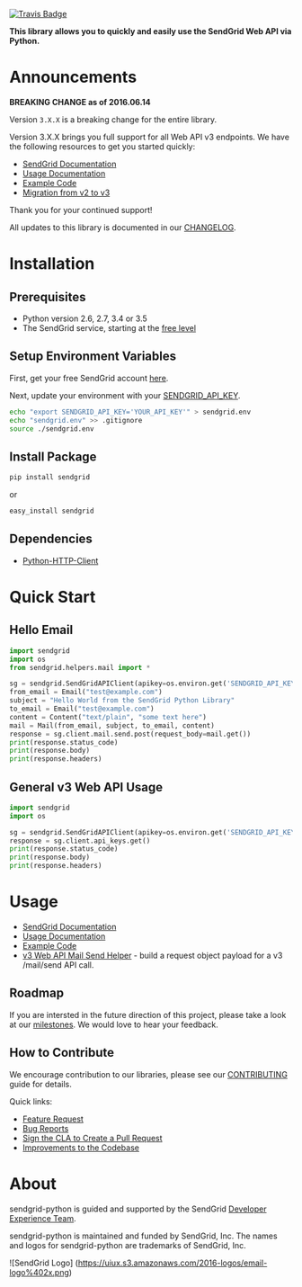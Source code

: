 [![Travis Badge](https://travis-ci.org/sendgrid/sendgrid-python.svg?branch=master)](https://travis-ci.org/sendgrid/sendgrid-python)

**This library allows you to quickly and easily use the SendGrid Web API via Python.**

# Announcements

**BREAKING CHANGE as of 2016.06.14**

Version `3.X.X` is a breaking change for the entire library.

Version 3.X.X brings you full support for all Web API v3 endpoints. We
have the following resources to get you started quickly:

-   [SendGrid
    Documentation](https://sendgrid.com/docs/API_Reference/Web_API_v3/index.html)
-   [Usage
    Documentation](https://github.com/sendgrid/sendgrid-python/tree/master/USAGE.md)
-   [Example
    Code](https://github.com/sendgrid/sendgrid-python/tree/master/examples)
-   [Migration from v2 to v3](https://sendgrid.com/docs/Classroom/Send/v3_Mail_Send/how_to_migrate_from_v2_to_v3_mail_send.html)

Thank you for your continued support!

All updates to this library is documented in our [CHANGELOG](https://github.com/sendgrid/sendgrid-python/blob/master/CHANGELOG.md).

# Installation

## Prerequisites

- Python version 2.6, 2.7, 3.4 or 3.5
- The SendGrid service, starting at the [free level](https://sendgrid.com/free?source=sendgrid-python)

## Setup Environment Variables

First, get your free SendGrid account [here](https://sendgrid.com/free?source=sendgrid-python).

Next, update your environment with your [SENDGRID_API_KEY](https://app.sendgrid.com/settings/api_keys).

```bash
echo "export SENDGRID_API_KEY='YOUR_API_KEY'" > sendgrid.env
echo "sendgrid.env" >> .gitignore
source ./sendgrid.env
```

## Install Package

```bash
pip install sendgrid
```

or

```bash
easy_install sendgrid
```

## Dependencies

- [Python-HTTP-Client](https://github.com/sendgrid/python-http-client)

# Quick Start

## Hello Email

```python
import sendgrid
import os
from sendgrid.helpers.mail import *

sg = sendgrid.SendGridAPIClient(apikey=os.environ.get('SENDGRID_API_KEY'))
from_email = Email("test@example.com")
subject = "Hello World from the SendGrid Python Library"
to_email = Email("test@example.com")
content = Content("text/plain", "some text here")
mail = Mail(from_email, subject, to_email, content)
response = sg.client.mail.send.post(request_body=mail.get())
print(response.status_code)
print(response.body)
print(response.headers)
```

## General v3 Web API Usage

```python
import sendgrid
import os

sg = sendgrid.SendGridAPIClient(apikey=os.environ.get('SENDGRID_API_KEY'))
response = sg.client.api_keys.get()
print(response.status_code)
print(response.body)
print(response.headers)
```

# Usage

- [SendGrid Documentation](https://sendgrid.com/docs/API_Reference/index.html)
- [Usage Documentation](https://github.com/sendgrid/sendgrid-python/tree/master/USAGE.md)
- [Example Code](https://github.com/sendgrid/sendgrid-python/tree/master/examples)
- [v3 Web API Mail Send Helper](https://github.com/sendgrid/sendgrid-python/tree/master/sendgrid/helpers/mail) - build a request object payload for a v3 /mail/send API call.

## Roadmap

If you are intersted in the future direction of this project, please take a look at our [milestones](https://github.com/sendgrid/sendgrid-python/milestones). We would love to hear your feedback.

## How to Contribute

We encourage contribution to our libraries, please see our [CONTRIBUTING](https://github.com/sendgrid/sendgrid-python/blob/master/CONTRIBUTING.md) guide for details.

Quick links:

- [Feature Request](https://github.com/sendgrid/sendgrid-python/blob/master/CONTRIBUTING.md#feature_request)
- [Bug Reports](https://github.com/sendgrid/sendgrid-python/blob/master/CONTRIBUTING.md#submit_a_bug_report)
- [Sign the CLA to Create a Pull Request](https://github.com/sendgrid/sendgrid-open-source-templates/tree/master/CONTRIBUTING.md#cla)
- [Improvements to the Codebase](https://github.com/sendgrid/sendgrid-python/blob/master/CONTRIBUTING.md#improvements_to_the_codebase)

# About

sendgrid-python is guided and supported by the SendGrid [Developer Experience Team](mailto:dx@sendgrid.com).

sendgrid-python is maintained and funded by SendGrid, Inc. The names and logos for sendgrid-python are trademarks of SendGrid, Inc.

![SendGrid Logo]
(https://uiux.s3.amazonaws.com/2016-logos/email-logo%402x.png)
